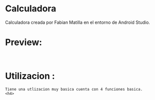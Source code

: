 # Calculadora
Calculadora creada por Fabian Matilla en el entorno de Android Studio.

# Preview:
<img src="" />
<img src="" />

# Utilizacion :

```
Tiene una utlizacion muy basica cuenta con 4 funciones basica. 
<h4>

```
